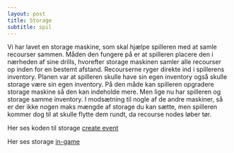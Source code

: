 ```yaml
---
layout: post
title: Storage
subtitle: spil
---
```


Vi har lavet en storage maskine, som skal hjælpe spilleren med at samle recourser sammen. Måden den fungere på er at spilleren placere
den i nærheden af sine drills, hvorefter storage maskinen samler alle recourser op inden for en bestemt afstand. Recourserne ryger direkte 
ind i spillerens inventory. Planen var at spilleren skulle have sin egen inventory også skulle storage være sin egen inventory. På den måde
kan spilleren opgradere storage maskine så den kan indeholde mere. Men lige nu har spilleren og storage samme inventory. I modsætning
til nogle af de andre maskiner, så er der ikke nogen maks mængde af storage du kan sætte, men spilleren kommer dog til at skulle flytte dem
rundt, da recourse nodes løber tør.

Her ses koden til storage [create event](https://drive.google.com/file/d/1rxfY1UM4s3_ZLXeIGhGXfhhoNJ2LJF1A/view?usp=sharing)

Her ses storage [in-game](https://drive.google.com/file/d/1AiLoYug_1RaP-cE5EDLn_fHz78PAzu6i/view?usp=sharing)
